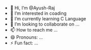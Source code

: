 - 👋 Hi, I’m @Ayush-Raj
- 👀 I’m interested in coading
- 🌱 I’m currently learning C Language
- 💞️ I’m looking to collaborate on ...
- 📫 How to reach me ...
- 😄 Pronouns: ...
- ⚡ Fun fact: ...

<!---
Ayush-Raj381/Ayush-Raj381 is a ✨ special ✨ repository because its `README.md` (this file) appears on your GitHub profile.
You can click the Preview link to take a look at your changes.
--->
